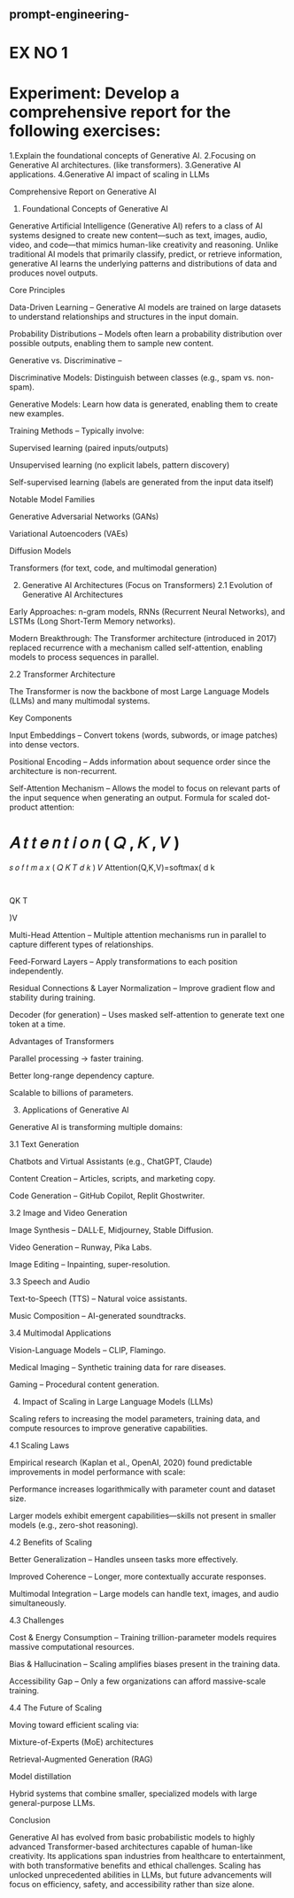 ## prompt-engineering-
# EX NO 1

# Experiment: Develop a comprehensive report for the following exercises:

1.Explain the foundational concepts of Generative AI.
2.Focusing on Generative AI architectures. (like transformers).
3.Generative AI applications.
4.Generative AI impact of scaling in LLMs

Comprehensive Report on Generative AI
1. Foundational Concepts of Generative AI

Generative Artificial Intelligence (Generative AI) refers to a class of AI systems designed to create new content—such as text, images, audio, video, and code—that mimics human-like creativity and reasoning.
Unlike traditional AI models that primarily classify, predict, or retrieve information, generative AI learns the underlying patterns and distributions of data and produces novel outputs.

Core Principles

Data-Driven Learning – Generative AI models are trained on large datasets to understand relationships and structures in the input domain.

Probability Distributions – Models often learn a probability distribution over possible outputs, enabling them to sample new content.

Generative vs. Discriminative –

Discriminative Models: Distinguish between classes (e.g., spam vs. non-spam).

Generative Models: Learn how data is generated, enabling them to create new examples.

Training Methods – Typically involve:

Supervised learning (paired inputs/outputs)

Unsupervised learning (no explicit labels, pattern discovery)

Self-supervised learning (labels are generated from the input data itself)

Notable Model Families

Generative Adversarial Networks (GANs)

Variational Autoencoders (VAEs)

Diffusion Models

Transformers (for text, code, and multimodal generation)

2. Generative AI Architectures (Focus on Transformers)
2.1 Evolution of Generative AI Architectures

Early Approaches: n-gram models, RNNs (Recurrent Neural Networks), and LSTMs (Long Short-Term Memory networks).

Modern Breakthrough: The Transformer architecture (introduced in 2017) replaced recurrence with a mechanism called self-attention, enabling models to process sequences in parallel.

2.2 Transformer Architecture

The Transformer is now the backbone of most Large Language Models (LLMs) and many multimodal systems.

Key Components

Input Embeddings – Convert tokens (words, subwords, or image patches) into dense vectors.

Positional Encoding – Adds information about sequence order since the architecture is non-recurrent.

Self-Attention Mechanism – Allows the model to focus on relevant parts of the input sequence when generating an output.
Formula for scaled dot-product attention:

𝐴
𝑡
𝑡
𝑒
𝑛
𝑡
𝑖
𝑜
𝑛
(
𝑄
,
𝐾
,
𝑉
)
=
𝑠
𝑜
𝑓
𝑡
𝑚
𝑎
𝑥
(
𝑄
𝐾
𝑇
𝑑
𝑘
)
𝑉
Attention(Q,K,V)=softmax(
d
k
	​

	​

QK
T
	​

)V

Multi-Head Attention – Multiple attention mechanisms run in parallel to capture different types of relationships.

Feed-Forward Layers – Apply transformations to each position independently.

Residual Connections & Layer Normalization – Improve gradient flow and stability during training.

Decoder (for generation) – Uses masked self-attention to generate text one token at a time.

Advantages of Transformers

Parallel processing → faster training.

Better long-range dependency capture.

Scalable to billions of parameters.

3. Applications of Generative AI

Generative AI is transforming multiple domains:

3.1 Text Generation

Chatbots and Virtual Assistants (e.g., ChatGPT, Claude)

Content Creation – Articles, scripts, and marketing copy.

Code Generation – GitHub Copilot, Replit Ghostwriter.

3.2 Image and Video Generation

Image Synthesis – DALL·E, Midjourney, Stable Diffusion.

Video Generation – Runway, Pika Labs.

Image Editing – Inpainting, super-resolution.

3.3 Speech and Audio

Text-to-Speech (TTS) – Natural voice assistants.

Music Composition – AI-generated soundtracks.

3.4 Multimodal Applications

Vision-Language Models – CLIP, Flamingo.

Medical Imaging – Synthetic training data for rare diseases.

Gaming – Procedural content generation.

4. Impact of Scaling in Large Language Models (LLMs)

Scaling refers to increasing the model parameters, training data, and compute resources to improve generative capabilities.

4.1 Scaling Laws

Empirical research (Kaplan et al., OpenAI, 2020) found predictable improvements in model performance with scale:

Performance increases logarithmically with parameter count and dataset size.

Larger models exhibit emergent capabilities—skills not present in smaller models (e.g., zero-shot reasoning).

4.2 Benefits of Scaling

Better Generalization – Handles unseen tasks more effectively.

Improved Coherence – Longer, more contextually accurate responses.

Multimodal Integration – Large models can handle text, images, and audio simultaneously.

4.3 Challenges

Cost & Energy Consumption – Training trillion-parameter models requires massive computational resources.

Bias & Hallucination – Scaling amplifies biases present in the training data.

Accessibility Gap – Only a few organizations can afford massive-scale training.

4.4 The Future of Scaling

Moving toward efficient scaling via:

Mixture-of-Experts (MoE) architectures

Retrieval-Augmented Generation (RAG)

Model distillation

Hybrid systems that combine smaller, specialized models with large general-purpose LLMs.

Conclusion

Generative AI has evolved from basic probabilistic models to highly advanced Transformer-based architectures capable of human-like creativity. Its applications span industries from healthcare to entertainment, with both transformative benefits and ethical challenges. Scaling has unlocked unprecedented abilities in LLMs, but future advancements will focus on efficiency, safety, and accessibility rather than size alone.
